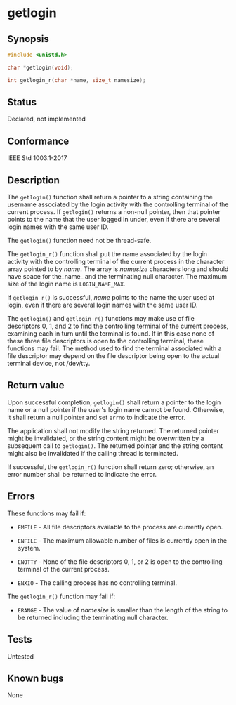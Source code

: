 # getlogin

## Synopsis

```c
#include <unistd.h>

char *getlogin(void);

int getlogin_r(char *name, size_t namesize);
```

## Status

Declared, not implemented

## Conformance

IEEE Std 1003.1-2017

## Description

The `getlogin()` function shall return a pointer to a string containing the username associated by the login activity
with the controlling terminal of the current process. If `getlogin()` returns a non-null pointer, then that pointer
points to the name that the user logged in under, even if there are several login names with the same user ID.

The `getlogin()` function need not be thread-safe.

The `getlogin_r()` function shall put the name associated by the login activity with the controlling terminal of the
current process in the character array pointed to by _name_. The array is _namesize_ characters long and should have
space for the_name_ and the terminating null character. The maximum size of the login name is `LOGIN_NAME_MAX`.

If `getlogin_r()` is successful, _name_ points to the name the user used at login, even if there are several login names
with the same user ID.

The `getlogin()` and `getlogin_r()` functions may make use of file descriptors 0, 1, and 2 to find the controlling
terminal of the current process, examining each in turn until the terminal is found. If in this case none of these
three file descriptors is open to the controlling terminal, these functions may fail. The method used to find the
terminal associated with a file descriptor may depend on the file descriptor being open to the actual terminal device,
not /dev/tty.

## Return value

Upon successful completion, `getlogin()` shall return a pointer to the login name or a null pointer if the user's login
name cannot be found. Otherwise, it shall return a null pointer and set `errno` to indicate the error.

The application shall not modify the string returned. The returned pointer might be invalidated, or the string content
might be overwritten by a subsequent call to `getlogin()`. The returned pointer and the string content might also be
invalidated if the calling thread is terminated.

If successful, the `getlogin_r()` function shall return zero; otherwise, an error number shall be returned to indicate
the error.

## Errors

These functions may fail if:

* `EMFILE` - All file descriptors available to the process are currently open.

* `ENFILE` - The maximum allowable number of files is currently open in the system.

* `ENOTTY` - None of the file descriptors 0, 1, or 2 is open to the controlling terminal of the current process.

* `ENXIO` - The calling process has no controlling terminal.

The `getlogin_r()` function may fail if:

* `ERANGE` - The value of _namesize_ is smaller than the length of the string to be returned including the terminating
 null character.

## Tests

Untested

## Known bugs

None
